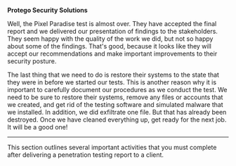 **Protego Security Solutions**

Well, the Pixel Paradise test is almost over. They have accepted the final report and we delivered our presentation of findings to the stakeholders. They seem happy with the quality of the work we did, but not so happy about some of the findings. That's good, because it looks like they will accept our recommendations and make important improvements to their security posture.

The last thing that we need to do is restore their systems to the state that they were in before we started our tests. This is another reason why it is important to carefully document our procedures as we conduct the test. We need to be sure to restore their systems, remove any files or accounts that we created, and get rid of the testing software and simulated malware that we installed. In addition, we did exfiltrate one file. But that has already been destroyed. Once we have cleaned everything up, get ready for the next job. It will be a good one!

---

This section outlines several important activities that you must complete after delivering a penetration testing report to a client.

